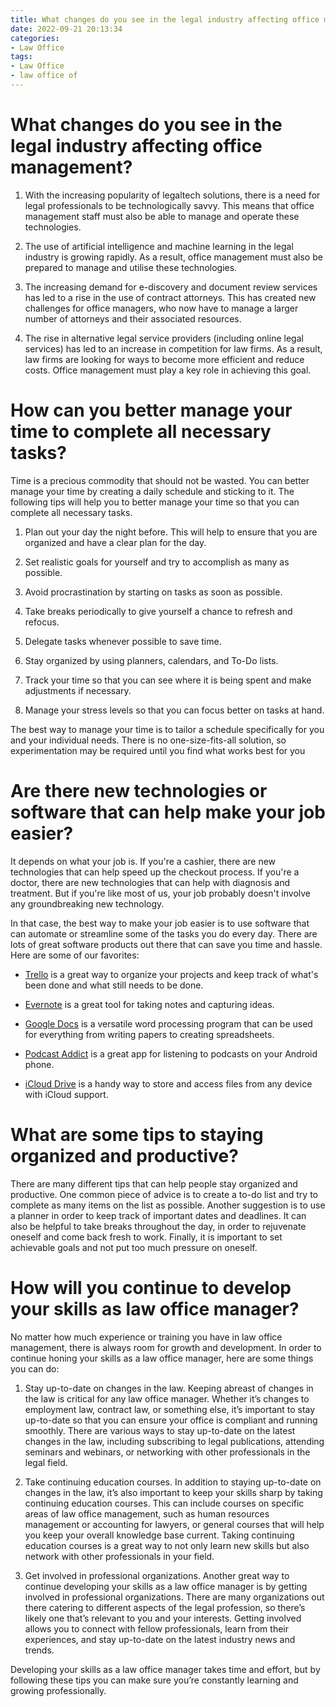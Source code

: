 ```yaml
---
title: What changes do you see in the legal industry affecting office management
date: 2022-09-21 20:13:34
categories:
- Law Office
tags:
- Law Office
- law office of
---
```



#  What changes do you see in the legal industry affecting office management?

1. With the increasing popularity of legaltech solutions, there is a need for legal professionals to be technologically savvy. This means that office management staff must also be able to manage and operate these technologies.

2. The use of artificial intelligence and machine learning in the legal industry is growing rapidly. As a result, office management must also be prepared to manage and utilise these technologies.

3. The increasing demand for e-discovery and document review services has led to a rise in the use of contract attorneys. This has created new challenges for office managers, who now have to manage a larger number of attorneys and their associated resources.

4. The rise in alternative legal service providers (including online legal services) has led to an increase in competition for law firms. As a result, law firms are looking for ways to become more efficient and reduce costs. Office management must play a key role in achieving this goal.

#  How can you better manage your time to complete all necessary tasks?

Time is a precious commodity that should not be wasted. You can better manage your time by creating a daily schedule and sticking to it. The following tips will help you to better manage your time so that you can complete all necessary tasks. 

1. Plan out your day the night before. This will help to ensure that you are organized and have a clear plan for the day.

2. Set realistic goals for yourself and try to accomplish as many as possible.

3. Avoid procrastination by starting on tasks as soon as possible.

4. Take breaks periodically to give yourself a chance to refresh and refocus.

5. Delegate tasks whenever possible to save time.

6. Stay organized by using planners, calendars, and To-Do lists.

7. Track your time so that you can see where it is being spent and make adjustments if necessary.

8. Manage your stress levels so that you can focus better on tasks at hand.

The best way to manage your time is to tailor a schedule specifically for you and your individual needs. There is no one-size-fits-all solution, so experimentation may be required until you find what works best for you

#  Are there new technologies or software that can help make your job easier?

It depends on what your job is. If you're a cashier, there are new technologies that can help speed up the checkout process. If you're a doctor, there are new technologies that can help with diagnosis and treatment. But if you're like most of us, your job probably doesn't involve any groundbreaking new technology.

In that case, the best way to make your job easier is to use software that can automate or streamline some of the tasks you do every day. There are lots of great software products out there that can save you time and hassle. Here are some of our favorites:

* [Trello](https://trello.com/) is a great way to organize your projects and keep track of what's been done and what still needs to be done.

* [Evernote](https://evernote.com/) is a great tool for taking notes and capturing ideas.

* [Google Docs](https://docs.google.com/) is a versatile word processing program that can be used for everything from writing papers to creating spreadsheets.

* [Podcast Addict](https://www.podcastaddict.net/) is a great app for listening to podcasts on your Android phone.

* [iCloud Drive](https://support.apple.com/en-us/icloud/manage-storage) is a handy way to store and access files from any device with iCloud support.

#  What are some tips to staying organized and productive?

There are many different tips that can help people stay organized and productive. One common piece of advice is to create a to-do list and try to complete as many items on the list as possible. Another suggestion is to use a planner in order to keep track of important dates and deadlines. It can also be helpful to take breaks throughout the day, in order to rejuvenate oneself and come back fresh to work. Finally, it is important to set achievable goals and not put too much pressure on oneself.

#  How will you continue to develop your skills as law office manager?

No matter how much experience or training you have in law office management, there is always room for growth and development. In order to continue honing your skills as a law office manager, here are some things you can do:

1. Stay up-to-date on changes in the law. Keeping abreast of changes in the law is critical for any law office manager. Whether it’s changes to employment law, contract law, or something else, it’s important to stay up-to-date so that you can ensure your office is compliant and running smoothly. There are various ways to stay up-to-date on the latest changes in the law, including subscribing to legal publications, attending seminars and webinars, or networking with other professionals in the legal field.

2. Take continuing education courses. In addition to staying up-to-date on changes in the law, it’s also important to keep your skills sharp by taking continuing education courses. This can include courses on specific areas of law office management, such as human resources management or accounting for lawyers, or general courses that will help you keep your overall knowledge base current. Taking continuing education courses is a great way to not only learn new skills but also network with other professionals in your field.

3. Get involved in professional organizations. Another great way to continue developing your skills as a law office manager is by getting involved in professional organizations. There are many organizations out there catering to different aspects of the legal profession, so there’s likely one that’s relevant to you and your interests. Getting involved allows you to connect with fellow professionals, learn from their experiences, and stay up-to-date on the latest industry news and trends.

Developing your skills as a law office manager takes time and effort, but by following these tips you can make sure you’re constantly learning and growing professionally.